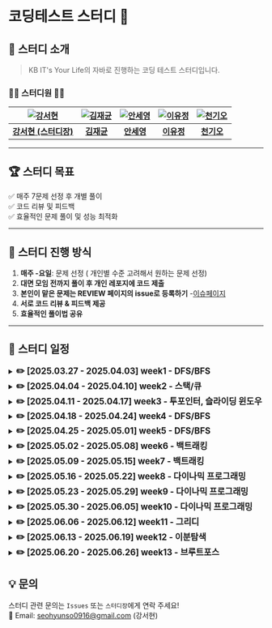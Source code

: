 # 코딩테스트 스터디 🚀



## 📢 스터디 소개  
> KB IT's Your Life의 자바로 진행하는 코딩 테스트 스터디입니다.  

### 👩‍💻 **스터디원** 👨‍💻  


| [![강서현](https://github.com/seohyunk09.png)](https://github.com/seohyunk09) | [![김재균](https://github.com/username1.png)](https://github.com/username1) |  [![안세영](https://github.com/syann97.png)](https://github.com/syann97) | [![이유정](https://github.com/zlwmxkdla.png)](https://github.com/zlwmxkdla) | [![천기오](https://github.com/CheonKiO.png)](https://github.com/CheonKiO) |
|:----------------------------------:|:----------------------------------:|:----------------------------------:|:----------------------------------:|:----------------------------------:|
| [**강서현 (스터디장)**](https://github.com/seohyunk09) | [**김재균**](https://github.com/username1) |  [**안세영**](https://github.com/syann97) | [**이유정**](https://github.com/zlwmxkdla) | [**천기오**](https://github.com/CheonKiO) |




---

## 🏆 **스터디 목표**
✅ 매주 7문제 선정 후 개별 풀이  
✅ 코드 리뷰 및 피드백  
✅ 효율적인 문제 풀이 및 성능 최적화  

---


## 🚀 **스터디 진행 방식**
1. **매주 -요일**: 문제 선정  ( 개인별 수준 고려해서 원하는 문제 선정)
2. **대면 모임 전까지 풀이 후 개인 레포지에 코드 제출**
3. **본인이 맡은 문제는 REVIEW 페이지의 issue로 등록하기** -[이슈페이지](https://github.com/KB-ITL-CodingTest/REVIEW/issues?q=is%3Aissue%20state%3Aclosed)
4. **서로 코드 리뷰 & 피드백 제공**  
5. **효율적인 풀이법 공유**

---
## 📂 스터디 일정

<details>
  <summary><strong><span style="font-size: 1.2em;">✏️ [2025.03.27 - 2025.04.03] week1 - DFS/BFS</span></strong></summary>
<br>

| 문제 번호 | 문제 이름 | 난이도 | 리뷰자 | 출처 | 
|-------|----------------|--------|------|-------|
| 1     | [DFS와 BFS](https://www.acmicpc.net/problem/1260)            | 🟢 실버2 | 강서현 | 백준 |
| 2     | [숨바꼭질](https://www.acmicpc.net/problem/1697)                | 🟢 실버1 | 김혜진 | 백준 |
| 3     | [타겟넘버](https://school.programmers.co.kr/learn/courses/30/lessons/43165)           | 🟢 LV2 | 김재균 | 프로그래머스 |
| 4     | [적록색약](https://www.acmicpc.net/problem/10026)             | 🟢 실버1 | 안세영 | 백준 |
| 5     | [촌수 계산](https://www.acmicpc.net/problem/2644)              | 🟢 실버2 | 이유정 | 백준 |
| 6     | [토마토](https://www.acmicpc.net/problem/7576)    | 🟡 골드5 | 천기오 |백준|

**<구현>** 최소 1문제 이상 풀어오기
| 문제 번호 | 문제 이름     | 난이도 | 출처 |
|-----------|----------------|--------|------------|
| 1   | [나무조각](https://www.acmicpc.net/problem/2947)           | 🟤 브론즈1 |  백준 |
| 2   | [CPU](https://www.acmicpc.net/problem/16506)              | 🟢 실버5 | 백준 |
| 3   | [배열 복원하기](https://www.acmicpc.net/problem/16967)           | 🟢 실버3 | 백준 |
| 4   | [로봇 청소기](https://www.acmicpc.net/problem/14503)            | 🟡 골드5 | 삼성 기출 |
| 5   | [컴베이어벨트위의 로봇](https://www.acmicpc.net/problem/20055)      | 🟡 골드5 |  삼성 기출 | 


</details>

<details>
  <summary><strong><span style="font-size: 1.2em;">✏️ [2025.04.04 - 2025.04.10] week2 - 스택/큐</span></strong></summary>
<br>
  
  **<공통 문제>**
  | 문제 번호 | 문제 이름     | 난이도 | 출처 |
|-----------|----------------|--------|------------|
| 1   | [스택 수열](https://www.acmicpc.net/problem/1874)           | 🟢 실버2 |  백준 |
| 2   | [카드2](https://www.acmicpc.net/problem/2164)              | 🟢 실버4 | 백준 |
| 3   | [같은 숫자는 싫어](https://school.programmers.co.kr/learn/courses/30/lessons/12906)          | LV1 | 프로그래머스 |


  **<개인별 문제 스택>**
  | 문제 번호 | 문제 이름 | 난이도 | 리뷰자 | 출처 | 
|-------|----------------|--------|------|-------|
| 1     | [탑](https://www.acmicpc.net/problem/2493)            | 🟡 골드5 | 안세영 | 백준 |
| 2     | [문자열 폭발](https://www.acmicpc.net/problem/9935)               | 🟡 골드4 | 천기오 | 백준 |
| 3     | [제로](https://www.acmicpc.net/problem/10773)                |🟢실버4 | 강서현 | 백준 |

  **<개인별 문제 큐>**
  | 문제 번호 | 문제 이름 | 난이도 | 리뷰자 | 출처 | 
|-------|----------------|--------|------|-------|
| 1     | [가희와 은행](https://www.acmicpc.net/problem/22234)                | 🟡 골드5 | 이유정 | 백준 |
| 2     | [식당 입구 대기 줄](https://www.acmicpc.net/problem/26042)                |🟢실버5  | 김혜진 | 백준 |
| 3     | [프로세스](https://school.programmers.co.kr/learn/courses/30/lessons/42587) | 🟢LV2 | 김재균 | 프로그래머스 |
</details>

<details>
  <summary><strong><span style="font-size: 1.2em;">✏️ [2025.04.11 - 2025.04.17] week3 - 투포인터, 슬라이딩 윈도우</span></strong></summary>
<br>
  
**<공통 문제>**
| 문제 번호 | 문제 이름 | 난이도  | 출처 | 
|-----|----------------|--------|-----|
| 1   |        [수들의 합](https://www.acmicpc.net/problem/2018)        | 🟢실버4    |  백준   |
| 2   |  [주몽](https://www.acmicpc.net/problem/1940)              | 🟢실버5    |  백준   |
| 3   |   [DNA비밀번호](https://www.acmicpc.net/problem/12891)             | 🟢 실버4   |  백준   |


  **<개인별 문제 투 포인터>**
| 문제 번호 | 문제 이름 | 난이도 | 리뷰자 | 출처 | 
|-------|----------------|--------|------|-------|
| 1     |[두 용액](https://www.acmicpc.net/problem/2470)| 🟡 골드5 | 안세영 | 백준 |
| 2     |[부분합](https://www.acmicpc.net/problem/1806)| 🟡 골드4 | 천기오 | 백준 |
| 3     |[배열 합치기](https://www.acmicpc.net/problem/11728)|🟢 실버5  | 강서현 | 백준 |

  **<개인별 문제 슬라이딩 윈도우>**
| 문제 번호 | 문제 이름 | 난이도 | 리뷰자 | 출처 | 
|-------|----------------|--------|------|-------|
| 1     | [회전초밥](http://acmicpc.net/problem/15961)               | 🟡골드4  | 이유정 | 백준 |
| 2     |[우당탕탕 영화예매](https://www.acmicpc.net/problem/29700)|🟢실버4| 김혜진 | 백준 |
| 3     |[연속 부분 수열 합의 개수](https://school.programmers.co.kr/learn/courses/30/lessons/131701)| 🟢LV2  | 김재균  | 프로그래머스 |
  
</details>

<details>
  <summary><strong><span style="font-size: 1.2em;">✏️ [2025.04.18 - 2025.04.24] week4 - DFS/BFS</span></strong></summary>
<br>
  
**<공통 문제>**
| 문제 번호 | 문제 이름 | 난이도  | 출처 | 
|-----|----------------|--------|-----|
| 1   |  [연결 요소의 개수](https://www.acmicpc.net/problem/11724) (DFS) | 🟢실버5    | 백준    |
| 2   |  [미로 탐색](https://www.acmicpc.net/problem/2178)(BFS)   | 🟢 실버1   |   백준  |
| 3   |  [도시와 비트코인](https://www.acmicpc.net/problem/31575)  (DFS)  | 🟢 실버3   | 백준    |


**<개인별 문제 BFS>**
| 문제 번호 | 문제 이름 | 난이도 | 리뷰자 | 출처 | 
|-------|----------------|--------|------|-------|
| 1     | [아기 상어](https://www.acmicpc.net/problem/16236)               | 🟡 골드3 | 안세영 | 백준 |
| 2     | [벽 부수고 이동하기](https://www.acmicpc.net/problem/2206)  | 🟡 골드3 | 천기오 | 백준 |
| 3     | [유기농 배추](https://www.acmicpc.net/problem/1012)              | 🟢 실버2 | 강서현 | 백준 |

**<개인별 문제 DFS>**
| 문제 번호 | 문제 이름 | 난이도 | 리뷰자 | 출처 | 
|-------|----------------|--------|------|-------|
| 1     |[빙산](https://www.acmicpc.net/problem/2573)               | 🟡 골드4 | 이유정 | 백준 |
| 2     |[점프왕 쩰리](https://www.acmicpc.net/problem/16173) | 🟢실버4 | 김혜진 | 백준 |
| 3     |[전력망을 둘로 나누기](https://school.programmers.co.kr/learn/courses/30/lessons/86971) | 🟢LV2  | 김재균 | 프로그래머스 | 
</details>

<details>
  <summary><strong><span style="font-size: 1.2em;">✏️ [2025.04.25 - 2025.05.01] week5 - DFS/BFS</span></strong></summary>
<br>
  
**<공통 문제>**
| 문제 번호 | 문제 이름 | 난이도  | 출처 | 
|-----|----------------|--------|-----|
| 1   | [전투](https://www.acmicpc.net/problem/1303)                | 🟢실버1    | 백준    |
| 2   | [아기상어2](https://www.acmicpc.net/problem/17086)               | 🟡골드5    |백준     |
| 3   | [무인도여행](https://school.programmers.co.kr/learn/courses/30/lessons/154540)               | 🟢LV2    |프로그래머스     |


**<개인별 문제 BFS>**
| 문제 번호 | 문제 이름 | 난이도 | 리뷰자 | 출처 | 
|-------|----------------|--------|------|-------|
| 1     |  [구슬 탈출](https://www.acmicpc.net/problem/13459)              | 🟡 골드1  | 안세영 |  백준|
| 2     | [다리 만들기](https://www.acmicpc.net/problem/2146)   | 🟡골드3 | 천기오 | 백준 |
| 3     | [특정 거리의 도시 찾기](https://www.acmicpc.net/problem/18352)               | 🟢 실버2  | 강서현 |백준  |

**<개인별 문제 DFS>**
| 문제 번호 | 문제 이름 | 난이도 | 리뷰자 | 출처 | 
|-------|----------------|--------|------|-------|
| 1     |   [내리막길](https://www.acmicpc.net/problem/1520)             | 🟡골드3  | 이유정 | 백준 |
| 2     |   [단지번호붙이기](https://www.acmicpc.net/problem/2667)             | 🟢실버2  | 김재균 | 백준 |

</details>

<details>
  <summary><strong><span style="font-size: 1.2em;">✏️ [2025.05.02 - 2025.05.08] week6 - 백트래킹</span></strong></summary>
<br>
  
**<공통 문제>**
| 문제 번호 | 문제 이름 | 난이도  | 출처 | 
|-----|----------------|--------|-----|
| 1   | [부분 수열의 합](https://www.acmicpc.net/problem/1182)               | 🟢실버2    | 백준    |
| 2   | [근손실](https://www.acmicpc.net/problem/18429)               | 🟢 실버3   | 백준    |
| 3   |[N-Queen](https://www.acmicpc.net/problem/9663)| 🟡골드4    |  백준   |

🔵 백트래킹도 난이도 낮은 문제가 없어서 처음 하시면 어려우실 수 있을 것 같아서 공통 문제 어렵다 싶으면 'N과 M' 문제가 단계별로 상당히 많아서 N과 M 문제 시리즈만 풀어오셔도 될 것 같습니다!

  **<백트래킹>**
| 문제 번호 | 문제 이름 | 난이도 | 리뷰자 | 출처 | 
|-------|----------------|--------|------|-------|
| 1     |                | 🟡  | 강서현 |  |
| 2     |                | 🟡  | 김재균 |  |
| 3     |                | 🟡  | 안세영 |  |
| 4     | [감시](https://www.acmicpc.net/problem/15683)               | 🟡골드3  | 이유정 |백준  |
| 5     |                | 🟢  | 천기오 |  | 


</details>

<details>
  <summary><strong><span style="font-size: 1.2em;">✏️ [2025.05.09 - 2025.05.15] week7 - 백트래킹</span></strong></summary>
<br>
  
**<공통 문제>**
| 문제 번호 | 문제 이름 | 난이도  | 출처 | 
|-----|----------------|--------|-----|
| 1   |                | 🟢    |     |
| 2   |                | 🟢    |     |
| 3   |                | 🟢    |     |


  **<백트래킹>**
| 문제 번호 | 문제 이름 | 난이도 | 리뷰자 | 출처 | 
|-------|----------------|--------|------|-------|
| 1     |                | 🟡  | 강서현 |  |
| 2     |                | 🟡  | 김재균 |  |
| 3     |                | 🟢  | 김혜진 |  |
| 4     |                | 🟡  | 안세영 |  |
| 5     |                | 🟢  | 이유정 |  |
| 6     |                | 🟢  | 천기오 |  |  
</details>

<details>
  <summary><strong><span style="font-size: 1.2em;">✏️ [2025.05.16 - 2025.05.22] week8 - 다이나믹 프로그래밍</span></strong></summary>
<br>
  
**<공통 문제>**
| 문제 번호 | 문제 이름 | 난이도  | 출처 | 
|-----|----------------|--------|-----|
| 1   |                | 🟢    |     |
| 2   |                | 🟢    |     |
| 3   |                | 🟢    |     |


  **<다이나믹 프로그래밍>**
| 문제 번호 | 문제 이름 | 난이도 | 리뷰자 | 출처 | 
|-------|----------------|--------|------|-------|
| 1     |                | 🟡  | 강서현 |  |
| 2     |                | 🟡  | 김재균 |  |
| 3     |                | 🟢  | 김혜진 |  |
| 4     |                | 🟡  | 안세영 |  |
| 5     |                | 🟢  | 이유정 |  |
| 6     |                | 🟢  | 천기오 |  |   
</details>

<details>
  <summary><strong><span style="font-size: 1.2em;">✏️ [2025.05.23 - 2025.05.29] week9 - 다이나믹 프로그래밍</span></strong></summary>
<br>
  
**<공통 문제>**
| 문제 번호 | 문제 이름 | 난이도  | 출처 | 
|-----|----------------|--------|-----|
| 1   |                | 🟢    |     |
| 2   |                | 🟢    |     |
| 3   |                | 🟢    |     |


  **<다이나믹 프로그래밍>**
| 문제 번호 | 문제 이름 | 난이도 | 리뷰자 | 출처 | 
|-------|----------------|--------|------|-------|
| 1     |                | 🟡  | 강서현 |  |
| 2     |                | 🟡  | 김재균 |  |
| 3     |                | 🟢  | 김혜진 |  |
| 4     |                | 🟡  | 안세영 |  |
| 5     |                | 🟢  | 이유정 |  |
| 6     |                | 🟢  | 천기오 |  |   
</details> 
</details>

<details>
  <summary><strong><span style="font-size: 1.2em;">✏️ [2025.05.30 - 2025.06.05] week10 - 다이나믹 프로그래밍</span></strong></summary>
<br>
  
**<공통 문제>**
| 문제 번호 | 문제 이름 | 난이도  | 출처 | 
|-----|----------------|--------|-----|
| 1   |                | 🟢    |     |
| 2   |                | 🟢    |     |
| 3   |                | 🟢    |     |


  **<다이나믹 프로그래밍>**
| 문제 번호 | 문제 이름 | 난이도 | 리뷰자 | 출처 | 
|-------|----------------|--------|------|-------|
| 1     |                | 🟡  | 강서현 |  |
| 2     |                | 🟡  | 김재균 |  |
| 3     |                | 🟢  | 김혜진 |  |
| 4     |                | 🟡  | 안세영 |  |
| 5     |                | 🟢  | 이유정 |  |
| 6     |                | 🟢  | 천기오 |  |   
</details> 
</details>

<details>
  <summary><strong><span style="font-size: 1.2em;">✏️ [2025.06.06 - 2025.06.12] week11 - 그리디</span></strong></summary>
<br>
  
**<공통 문제>**
| 문제 번호 | 문제 이름 | 난이도  | 출처 | 
|-----|----------------|--------|-----|
| 1   |                | 🟢    |     |
| 2   |                | 🟢    |     |
| 3   |                | 🟢    |     |


  **<그리디>**
| 문제 번호 | 문제 이름 | 난이도 | 리뷰자 | 출처 | 
|-------|----------------|--------|------|-------|
| 1     |                | 🟡  | 강서현 |  |
| 2     |                | 🟡  | 김재균 |  |
| 3     |                | 🟢  | 김혜진 |  |
| 4     |                | 🟡  | 안세영 |  |
| 5     |                | 🟢  | 이유정 |  |
| 6     |                | 🟢  | 천기오 |  |   
</details> 
</details>

<details>
  <summary><strong><span style="font-size: 1.2em;">✏️ [2025.06.13 - 2025.06.19] week12 - 이분탐색</span></strong></summary>
<br>
  
**<공통 문제>**
| 문제 번호 | 문제 이름 | 난이도  | 출처 | 
|-----|----------------|--------|-----|
| 1   |                | 🟢    |     |
| 2   |                | 🟢    |     |
| 3   |                | 🟢    |     |


  **<이분탐색>**
| 문제 번호 | 문제 이름 | 난이도 | 리뷰자 | 출처 | 
|-------|----------------|--------|------|-------|
| 1     |                | 🟡  | 강서현 |  |
| 2     |                | 🟡  | 김재균 |  |
| 3     |                | 🟢  | 김혜진 |  |
| 4     |                | 🟡  | 안세영 |  |
| 5     |                | 🟢  | 이유정 |  |
| 6     |                | 🟢  | 천기오 |  |   
</details> 
</details>

<details>
  <summary><strong><span style="font-size: 1.2em;">✏️ [2025.06.20 - 2025.06.26] week13 - 브루트포스</span></strong></summary>
<br>
  
**<공통 문제>**
| 문제 번호 | 문제 이름 | 난이도  | 출처 | 
|-----|----------------|--------|-----|
| 1   |                | 🟢    |     |
| 2   |                | 🟢    |     |
| 3   |                | 🟢    |     |


  **<브루트포스>**
| 문제 번호 | 문제 이름 | 난이도 | 리뷰자 | 출처 | 
|-------|----------------|--------|------|-------|
| 1     |                | 🟡  | 강서현 |  |
| 2     |                | 🟡  | 김재균 |  |
| 3     |                | 🟢  | 김혜진 |  |
| 4     |                | 🟡  | 안세영 |  |
| 5     |                | 🟢  | 이유정 |  |
| 6     |                | 🟢  | 천기오 |  |   
</details> 
</details>



## **💡 문의**
스터디 관련 문의는 `Issues` 또는 `스터디장`에게 연락 주세요!  
📧 Email: seohyunso0916@gmail.com  (강서현)

